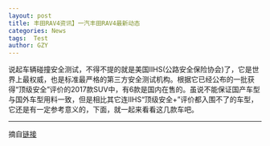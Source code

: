 ```yaml
---
layout: post
title: 丰田RAV4资讯】一汽丰田RAV4最新动态
categories: News
tags:  Test
author: GZY
---
```


说起车辆碰撞安全测试，不得不提的就是美国IIHS(公路安全保险协会)了，它是世界上最权威，也是标准最严格的第三方安全测试机构。根据它已经公布的一批获得“顶级安全”评价的2017款SUV中，有6款是国内在售的。虽说不能保证国产车型与国外车型用料一致，但是相比其它连IIHS“顶级安全+”评价都入围不了的车型，它还是有一定参考意义的，下面，就一起来看看这几款车吧。

*****

摘自[链接](https://car.auto.ifeng.com/series/2701/news/)